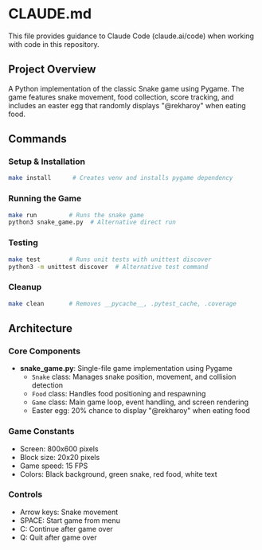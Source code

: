 # CLAUDE.md

This file provides guidance to Claude Code (claude.ai/code) when working with code in this repository.

## Project Overview
A Python implementation of the classic Snake game using Pygame. The game features snake movement, food collection, score tracking, and includes an easter egg that randomly displays "@rekharoy" when eating food.

## Commands

### Setup & Installation
```bash
make install      # Creates venv and installs pygame dependency
```

### Running the Game
```bash
make run         # Runs the snake game
python3 snake_game.py  # Alternative direct run
```

### Testing
```bash
make test        # Runs unit tests with unittest discover
python3 -m unittest discover  # Alternative test command
```

### Cleanup
```bash
make clean       # Removes __pycache__, .pytest_cache, .coverage
```

## Architecture

### Core Components
- **snake_game.py**: Single-file game implementation using Pygame
  - `Snake` class: Manages snake position, movement, and collision detection
  - `Food` class: Handles food positioning and respawning
  - `Game` class: Main game loop, event handling, and screen rendering
  - Easter egg: 20% chance to display "@rekharoy" when eating food

### Game Constants
- Screen: 800x600 pixels
- Block size: 20x20 pixels  
- Game speed: 15 FPS
- Colors: Black background, green snake, red food, white text

### Controls
- Arrow keys: Snake movement
- SPACE: Start game from menu
- C: Continue after game over
- Q: Quit after game over